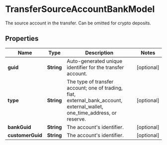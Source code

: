 

# TransferSourceAccountBankModel

The source account in the transfer. Can be omitted for crypto deposits.

## Properties

| Name | Type | Description | Notes |
|------------ | ------------- | ------------- | -------------|
|**guid** | **String** | Auto-generated unique identifier for the transfer account. |  [optional] |
|**type** | **String** | The type of transfer account; one of trading, fiat, external_bank_account, external_wallet, one_time_address, or reserve. |  [optional] |
|**bankGuid** | **String** | The account&#39;s identifier. |  [optional] |
|**customerGuid** | **String** | The account&#39;s identifier. |  [optional] |



